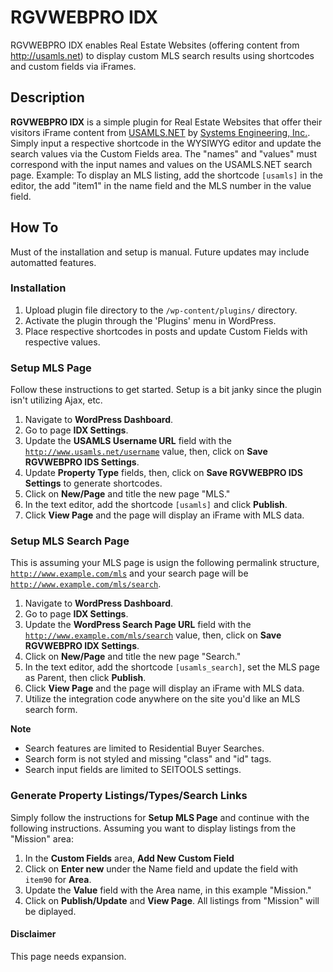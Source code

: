 # RGVWEBPRO IDX

RGVWEBPRO IDX enables Real Estate Websites (offering content from http://usamls.net) to display custom MLS search results using shortcodes and custom fields via iFrames.

## Description

<strong>RGVWEBPRO IDX</strong> is a simple plugin for Real Estate Websites that offer their visitors iFrame content from <a href="http://usamls.net">USAMLS.NET</a> by <a href="http://www.seisystems.com/">Systems Engineering, Inc.</a>.  Simply input a respective shortcode in the WYSIWYG editor and update the search values via the Custom Fields area.  The "names" and "values" must correspond with the input names and values on the USAMLS.NET search page.  Example:  To display an MLS listing, add the shortcode <code>[usamls]</code> in the editor, the add "item1" in the name field and the MLS number in the value field.

## How To

Must of the installation and setup is manual. Future updates may include automatted features.

### Installation

1. Upload plugin file directory to the `/wp-content/plugins/` directory.
2. Activate the plugin through the 'Plugins' menu in WordPress.
3. Place respective shortcodes in posts and update Custom Fields with respective values.

### Setup MLS Page

Follow these instructions to get started. Setup is a bit janky since the plugin isn't utilizing Ajax, etc.

1. Navigate to <strong>WordPress Dashboard</strong>.
2. Go to page <strong>IDX Settings</strong>.
3. Update the <strong>USAMLS Username URL</strong> field with the <code>http://www.usamls.net/username</code> value, then, click on <strong>Save RGVWEBPRO IDS Settings</strong>.
4. Update <strong>Property Type</strong> fields, then, click on <strong>Save RGVWEBPRO IDS Settings</strong> to generate shortcodes.
5. Click on <strong>New/Page</strong> and title the new page "MLS."
6. In the text editor, add the shortcode <code>[usamls]</code> and click <strong>Publish</strong>.
7. Click <strong>View Page</strong> and the page will display an iFrame with MLS data.

### Setup MLS Search Page

This is assuming your MLS page is usign the following permalink structure, <code>http://www.example.com/mls</code> and your search page will be <code>http://www.example.com/mls/search</code>.

1. Navigate to <strong>WordPress Dashboard</strong>.
2. Go to page <strong>IDX Settings</strong>.
3. Update the <strong>WordPress Search Page URL</strong> field with the <code>http://www.example.com/mls/search</code> value, then, click on <strong>Save RGVWEBPRO IDX Settings</strong>.
4. Click on <strong>New/Page</strong> and title the new page "Search."
5. In the text editor, add the shortcode <code>[usamls_search]</code>, set the MLS page as Parent, then click <strong>Publish</strong>.
6. Click <strong>View Page</strong> and the page will display an iFrame with MLS data.
7. Utilize the integration code anywhere on the site you'd like an MLS search form.

<strong>Note</strong>
* Search features are limited to Residential Buyer Searches.
* Search form is not styled and missing "class" and "id" tags.
* Search input fields are limited to SEITOOLS settings.
 
### Generate Property Listings/Types/Search Links

Simply follow the instructions for <strong>Setup MLS Page</strong> and continue with the following instructions.  Assuming you want to display listings from the "Mission" area:

1. In the <strong>Custom Fields</strong> area, <strong>Add New Custom Field</strong>
2. Click on <strong>Enter new</strong> under the Name field and update the field with <code>item90</code> for <strong>Area</strong>.
3. Update the <strong>Value</strong> field with the Area name, in this example "Mission."
4. Click on <strong>Publish/Update</strong> and <strong>View Page</strong>. All listings from "Mission" will be diplayed.

#### Disclaimer

This page needs expansion. 
